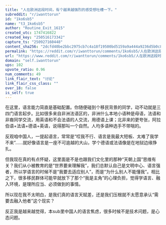 ```yaml
---
title: "人在欧洲这段时间，有个越来越强烈的感受想吐槽一下。"
subreddit: "r/iwanttorun"
id: "1ko6sb5"
name: "t3_1ko6sb5"
author: "Routine_Exit_1615"
created_utc: 1747416822
created_key: "250516173342"
capture_ts: "250927160448"
content_sha256: "2dcfd40be2bbc2975cb7c4a18f19500bd5159a9a444a9236d5b0c836c9b1a3f5"
permalink: "https://reddit.com/r/iwanttorun/comments/1ko6sb5/人在欧洲这段时间有个越来越强烈的感受想吐槽一下/"
url: "https://www.reddit.com/r/iwanttorun/comments/1ko6sb5/人在欧洲这段时间有个越来越强烈的感受想吐槽一下/"
domain: "self.iwanttorun"
ups: 102
upvote_ratio: 0.96
num_comments: 49
link_flair_text: "讨论"
link_flair_css_class: ""
over_18: false
is_self: true
---
```


在这里，语言能力简直是基础配置。你随便碰到个移民背景的同学，动不动就是三四门语言起步。比如很多来自非洲法语区的，非洲什么本地小语种是母语，法语和非裔同学交流，用英语和不会法语的人交流，用德语上课；北非来的更夸张，阿拉伯语+法语+德语+英语，说得那叫一个自然。人均多语种选手不带喘的。

反观咱中国人，一提起语言，常常是“哎我不行、语言是我最大短板、太难了我学不来”……就好像语言是一座不可逾越的大山，学个德语或法语像是在地狱边缘挣扎。

但我现在真的有点怀疑，这里面是不是也跟我们文化里的那种“天朝上国”思维有关？我们从小被教育的是“世界要来理解我”，我们总默认自己是文明中心、语言强者，所以学语言的时候不是“我要去适应别人”，而是“为什么别人不能懂我”。相比之下，很多移民群体可能早就放下了那个“我是主角”的心理负担，觉得学语言、融入环境，是理所应当、必须做到的事情。

所以现在我不太明白，是我们真的语言天赋差，还是我们压根就不太愿意承认“需要去融入他者”这个现实？

反正我是越来越觉得，本sub里中国人的语言焦虑，很多时候不是技术问题，是心态问题。
